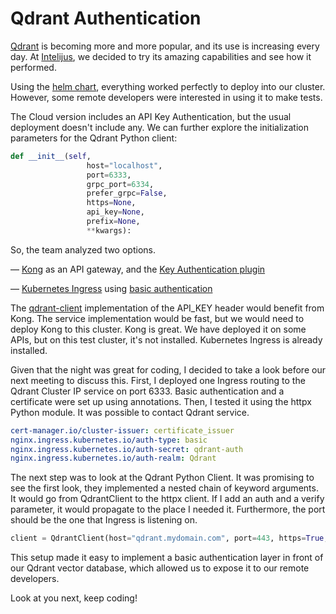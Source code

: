 # Qdrant Authentication

[Qdrant](https://qdrant.tech/) is becoming more and more popular, and its use is increasing every day. At [Intelijus](https://www.linkedin.com/company/intelijus), we decided to try its amazing capabilities and see how it performed.

Using the [helm chart](https://github.com/qdrant/qdrant-helm), everything worked perfectly to deploy into our cluster. However, some remote developers were interested in using it to make tests.

The Cloud version includes an API Key Authentication, but the usual deployment doesn't include any. We can further explore the initialization parameters for the Qdrant Python client:

```python
def __init__(self,
                 host="localhost",
                 port=6333,
                 grpc_port=6334,
                 prefer_grpc=False,
                 https=None,
                 api_key=None,
                 prefix=None,
                 **kwargs):
```

So, the team analyzed two options.

— [Kong](https://konghq.com/) as an API gateway, and the [Key Authentication plugin](https://docs.konghq.com/hub/kong-inc/key-auth/)

— [Kubernetes Ingress](https://kubernetes.github.io/ingress-nginx/) using [basic authentication](https://kubernetes.github.io/ingress-nginx/user-guide/nginx-configuration/annotations/#authentication)

The [qdrant-client](https://github.com/qdrant/qdrant_client) implementation of the API\_KEY header would benefit from Kong. The service implementation would be fast, but we would need to deploy Kong to this cluster. Kong is great. We have deployed it on some APIs, but on this test cluster, it's not installed. Kubernetes Ingress is already installed.

Given that the night was great for coding, I decided to take a look before our next meeting to discuss this. First, I deployed one Ingress routing to the Qdrant Cluster IP service on port 6333. Basic authentication and a certificate were set up using annotations. Then, I tested it using the httpx Python module. It was possible to contact Qdrant service.

```yaml
cert-manager.io/cluster-issuer: certificate_issuer
nginx.ingress.kubernetes.io/auth-type: basic
nginx.ingress.kubernetes.io/auth-secret: qdrant-auth
nginx.ingress.kubernetes.io/auth-realm: Qdrant
```

The next step was to look at the Qdrant Python Client. It was promising to see the first look, they implemented a nested chain of keyword arguments. It would go from QdrantClient to the httpx client. If I add an auth and a verify parameter, it would propagate to the place I needed it. Furthermore, the port should be the one that Ingress is listening on.

```python
client = QdrantClient(host="qdrant.mydomain.com", port=443, https=True, auth=('daniel', 'mypassword'), verify=False)
```

This setup made it easy to implement a basic authentication layer in front of our Qdrant vector database, which allowed us to expose it to our remote developers.

Look at you next, keep coding!